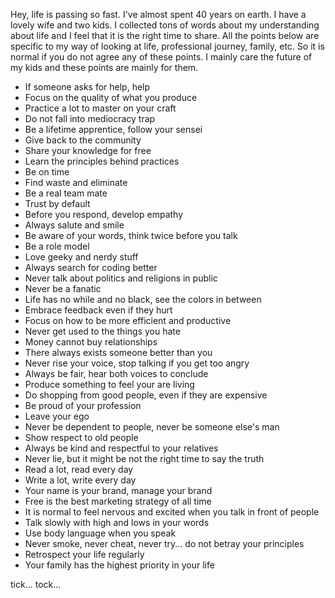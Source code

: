 Hey, life is passing so fast. I've almost spent 40 years on earth. I have a lovely wife and two kids. I collected tons of words about my understanding about life and I feel that it is the right time to share. All the points below are specific to my way of looking at life, professional journey, family, etc. So it is normal if you do not agree any of these points. I mainly care the future of my kids and these points are mainly for them.

* If someone asks for help, help
* Focus on the quality of what you produce
* Practice a lot to master on your craft
* Do not fall into mediocracy trap
* Be a lifetime apprentice, follow your sensei
* Give back to the community
* Share your knowledge for free
* Learn the principles behind practices
* Be on time
* Find waste and eliminate
* Be a real team mate
* Trust by default
* Before you respond, develop empathy
* Always salute and smile
* Be aware of your words, think twice before you talk
* Be a role model
* Love geeky and nerdy stuff
* Always search for coding better
* Never talk about politics and religions in public
* Never be a fanatic
* Life has no while and no black, see the colors in between
* Embrace feedback even if they hurt
* Focus on how to be more efficient and productive
* Never get used to the things you hate
* Money cannot buy relationships
* There always exists someone better than you
* Never rise your voice, stop talking if you get too angry
* Always be fair, hear both voices to conclude
* Produce something to feel your are living
* Do shopping from good people, even if they are expensive
* Be proud of your profession
* Leave your ego
* Never be dependent to people, never be someone else's man
* Show respect to old people
* Always be kind and respectful to your relatives
* Never lie, but it might be not the right time to say the truth
* Read a lot, read every day
* Write a lot, write every day
* Your name is your brand, manage your brand
* Free is the best marketing strategy of all time
* It is normal to feel nervous and excited when you talk in front of people
* Talk slowly with high and lows in your words
* Use body language when you speak
* Never smoke, never cheat, never try... do not betray your principles
* Retrospect your life regularly
* Your family has the highest priority in your life

tick... tock...
